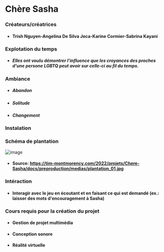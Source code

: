 # Chère Sasha

### Créateurs/créatrices
* #### Trish Nguyen-Angelina De Silva Jeca-Karine Cormier-Sabrina Kayani

### Explotation du temps
* ##### Elles ont voulu démontrer l'influence que les croyances des proches d'une persone LGBTQ peut avoir sur celle-ci au fil du temps. 

### Ambiance 
* ##### Abandon
* ##### Solitude
* ##### Changement

### Instalation

### Schéma de plantation 
![image](https://user-images.githubusercontent.com/98911722/157368793-97fd048b-1f7d-4871-9f61-4d507277e075.png)
* #### Source: https://tim-montmorency.com/2022/projets/Chere-Sasha/docs/preproduction/medias/plantation_01.jpg

### Intéraction
* #### Interagir avec le jeu en écoutant et en faisant ce qui est demandé (ex.: laisser des mots d'encouragement à Sasha)

### Cours requis pour la création du projet
* #### Gestion de projet multimédia
* #### Conception sonore
* #### Réalité virtuelle

